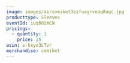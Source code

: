 ```yaml
---
image: images/aircomiket3ezfuagrveaq8aqc.jpg
producttype: Sleeves
eventId: iuq6O2mCN
pricings:
  - quantity: 1
    price: 25
asin: s-kxyo3LTvr
merchandise: comiket
---
```

